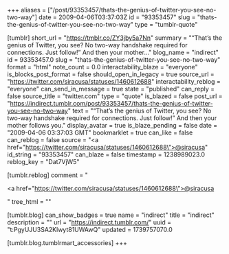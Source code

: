 +++
aliases = ["/post/93353457/thats-the-genius-of-twitter-you-see-no-two-way"]
date = 2009-04-06T03:37:03Z
id = "93353457"
slug = "thats-the-genius-of-twitter-you-see-no-two-way"
type = "tumblr-quote"

[tumblr]
short_url = "https://tmblr.co/ZY3jby5a7Nn"
summary = "“That’s the genius of Twitter, you see? No two-way handshake required for connections. Just follow!” And then your mother..."
blog_name = "indirect"
id = 93353457.0
slug = "thats-the-genius-of-twitter-you-see-no-two-way"
format = "html"
note_count = 0.0
interactability_blaze = "everyone"
is_blocks_post_format = false
should_open_in_legacy = true
source_url = "https://twitter.com/siracusa/statuses/1460612688"
interactability_reblog = "everyone"
can_send_in_message = true
state = "published"
can_reply = false
source_title = "twitter.com"
type = "quote"
is_blazed = false
post_url = "https://indirect.tumblr.com/post/93353457/thats-the-genius-of-twitter-you-see-no-two-way"
text = "&ldquo;That&rsquo;s the genius of Twitter, you see? No two-way handshake required for connections. Just follow!&rdquo; And then your mother follows you."
display_avatar = true
is_blaze_pending = false
date = "2009-04-06 03:37:03 GMT"
bookmarklet = true
can_like = false
can_reblog = false
source = "<a href=\"https://twitter.com/siracusa/statuses/1460612688\">@siracusa</a>"
id_string = "93353457"
can_blaze = false
timestamp = 1238989023.0
reblog_key = "Dat7VjW5"

[tumblr.reblog]
comment = "<p><a href=\"https://twitter.com/siracusa/statuses/1460612688\">@siracusa</a></p>"
tree_html = ""

[tumblr.blog]
can_show_badges = true
name = "indirect"
title = "indirect"
description = ""
url = "https://indirect.tumblr.com/"
uuid = "t:PgyUJU3SA2Klwyt81UWAwQ"
updated = 1739757070.0

[tumblr.blog.tumblrmart_accessories]
+++

